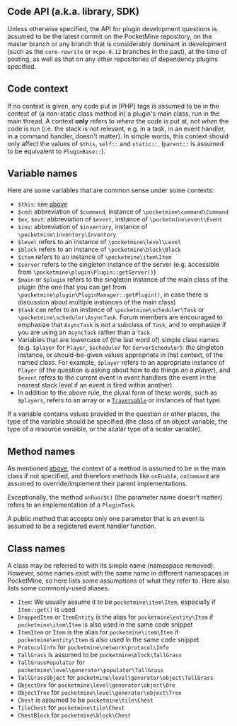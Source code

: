 ## Code API (a.k.a. library, SDK)
Unless otherwise specified, the API for plugin development questions is assumed to be the latest commit on the PocketMine repository, on the master branch or any branch that is considerably dominant in development (such as the `core-rewrite` or `mcpe-0.12` branches in the past), at the time of posting, as well as that on any other repositories of dependency plugins specified.

## Code context
If no context is given, any code put in \[PHP\] tags is assumed to be in the context of (a non-static class method in) a plugin's main class, run in the main thread. A context **only** refers to _where_ the code is put at, not _when_ the code is run (i.e. the stack is not relevant, e.g. in a task, in an event handler, in a command handler, doesn't matter). In simple words, this context should only affect the values of `$this`, `self::` and `static::`. (`parent::` is assumed to be equivalent to `PluginBase::`).

## Variable names
Here are some variables that are common sense under some contexts:
* `$this`: see [above](#code-context)
* `$cmd`: abbreviation of `$command`, instance of `\pocketmine\command\Command`
* `$ev`, `$evt`: abbreviation of `$event`, instance of `\pocketmine\event\Event`
* `$inv`: abbreviation of `$inventory`, instance of `\pocketmine\inventory\Inventory`
* `$level` refers to an instance of `\pocketmine\level\Level`
* `$block` refers to an instance of `\pocketmine\block\Block`
* `$item` refers to an instance of `\pocketmine\item\Item`
* `$server` refers to the singleton instance of the server (e.g. accessible from `\pocketmine\plugin\Plugin::getServer()`)
* `$main` or `$plugin` refers to the singleton instance of the main class of the plugin (the one that you can get from `\pocketmine\plugin\PluginManager::getPlugin()`, in case there is discussion about multiple instances of the main class)
* `$task` can refer to an instance of `\pocketmine\scheduler\Task` or `\pocketmine\scheduler\AsyncTask`. Forum members are encouraged to emphasize that `AsyncTask` is not a subclass of `Task`, and to emphasize if you are using an `AsyncTask` rather than a `Task`.
* Variables that are lowercase of (the last word of) simple class names (e.g. `$player` for `Player`, `$scheduler` for `ServerScheduler`): _the_ singleton instance, or should-be-given values appropriate in that context, of the named class. For example, `$player` refers to an appropriate instance of `Player` (if the question is asking about how to do things *on a player*), and `$event` refers to the current event in event handlers (the event in the nearest stack level if an event is fired within another).
* In addition to the above rule, the plural form of these words, such as `$players`, refers to an array or a [`Traversable`](//php.net/traversable) or instances of that type.

If a variable contains values provided in the question or other places, the type of the variable should be specified (the class of an object variable, the type of a resource variable, or the scalar type of a scalar variable).

## Method names
As mentioned [above](#code-context), the context of a method is assumed to be in the main class if not specified, and therefore methods like `onEnable`, `onCommand` are assumed to override/implement their parent implementations.

Exceptionally, the method `onRun($t)` (the parameter name doesn't matter) refers to an implementation of a `PluginTask`.

A public method that accepts only one parameter that is an event is assumed to be a registered event handler function.

## Class names
A class may be referred to with its simple name (namespace removed). However, some names exist with the same name in different namespaces in PocketMine, so here lists some assumptions of what they refer to. Here also lists some commonly-used aliases.
* `Item`: We usually assume it to be `pocketmine\item\Item`, especially if `Item::get()` is used
* `DroppedItem` or `ItemEntity` is the alias for `pocketmine\entity\Item` if `pocketmine\item\Item` is also used in the same code snippet
* `ItemItem` or `Item` is the alias for `pocketmine\item\Item` if `pocketmine\entity\Item` is also used in the same code snippet
* `ProtocolInfo` for `pocketmine\network\protocol\Info`
* `TallGrass` is assumed to be `pocketmine\block\TallGrass`
* `TallGrassPopulator` for `pocketmine\level\generator\populator\TallGrass`
* `TallGrassObject` for `pocketmine\level\generator\object\TallGrass`
* `ObjectOre` for `pocketmine\level\generator\object\Ore`
* `ObjectTree` for `pocketmine\level\generator\object\Tree`
* `Chest` is assumed to be `pocketmine\tile\Chest`
* `TileChest` for `pocketmine\tile\Chest`
* `ChestBlock` for `pocketmine\block\Chest`
